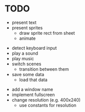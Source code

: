 # TODO

+ present text
+ present sprites
	- draw sprite rect from sheet
	- animate
- detect keyboard input
- play a sound
- play music
- switch scenes
	- transition between them
- save some data
	- load that data

+ add a window name
+ implement fullscreen
+ change resolution (e.g. 400x240)
	- use constants for resolution

